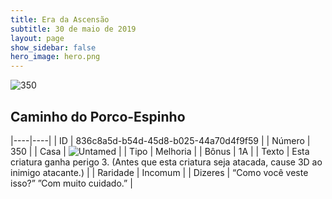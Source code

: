 ```yaml
---
title: Era da Ascensão
subtitle: 30 de maio de 2019
layout: page
show_sidebar: false
hero_image: hero.png
---
```


![350](https://cdn.keyforgegame.com/media/card_front/pt/435_350_VJ2QFMX6Q7_pt.png)

## Caminho do Porco-Espinho

|----|----|
| ID | 836c8a5d-b54d-45d8-b025-44a70d4f9f59 |
| Número | 350 |
| Casa | ![Untamed](https://archonarcana.com/images/thumb/b/bd/Untamed.png/22px-Untamed.png "Indomados") |
| Tipo | Melhoria |
| Bônus | 1A |
| Texto | Esta criatura ganha perigo 3. (Antes que esta criatura  seja atacada, cause 3D ao  inimigo atacante.) |
| Raridade | Incomum |
| Dizeres | “Como você veste isso?” ”Com muito cuidado.” |
